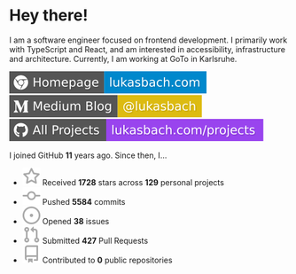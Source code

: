 # Hey there!

I am a software engineer focused on frontend development. I primarily work with TypeScript and React, and am interested in accessibility, infrastructure and architecture. Currently, I am working at GoTo in Karlsruhe.

[![Homepage](./icons/homepage.svg)](https://lukasbach.com)
[![Medium Blog](./icons/medium.svg)](https://medium.com/@lukasbach)
[![My Projects](./icons/projects.svg)](https://lukasbach.com/projects)

I joined GitHub **11** years ago. Since then, I...

- ![](./icons/star.svg) Received **1728** stars across **129** personal projects
- ![](./icons/commit.svg) Pushed **5584** commits
- ![](./icons/issues.svg) Opened **38** issues
- ![](./icons/pr.svg) Submitted **427** Pull Requests
- ![](./icons/repo.svg) Contributed to **0** public repositories
